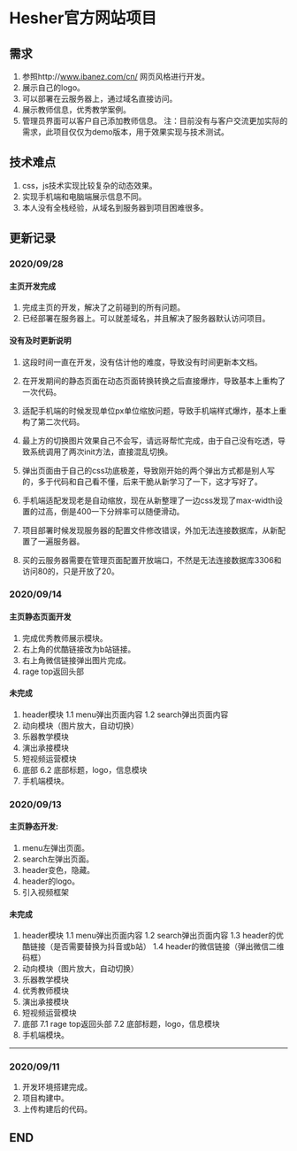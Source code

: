 # Hesher官方网站项目

## 需求
1. 参照http://www.ibanez.com/cn/ 网页风格进行开发。
2. 展示自己的logo。
3. 可以部署在云服务器上，通过域名直接访问。
4. 展示教师信息，优秀教学案例。
5. 管理员界面可以客户自己添加教师信息。
   注：目前没有与客户交流更加实际的需求，此项目仅仅为demo版本，用于效果实现与技术测试。

## 技术难点
1. css，js技术实现比较复杂的动态效果。
2. 实现手机端和电脑端展示信息不同。
3. 本人没有全栈经验，从域名到服务器到项目困难很多。

## 更新记录

### 2020/09/28
#### 主页开发完成
1. 完成主页的开发，解决了之前碰到的所有问题。
2. 已经部署在服务器上。可以就差域名，并且解决了服务器默认访问项目。 

#### 没有及时更新说明
1. 这段时间一直在开发，没有估计他的难度，导致没有时间更新本文档。

2. 在开发期间的静态页面在动态页面转换转换之后直接爆炸，导致基本上重构了一次代码。

3. 适配手机端的时候发现单位px单位缩放问题，导致手机端样式爆炸，基本上重构了第二次代码。

4. 最上方的切换图片效果自己不会写，请远哥帮忙完成，由于自己没有吃透，导致系统调用了两次init方法，直接混乱切换。

5. 弹出页面由于自己的css功底极差，导致刚开始的两个弹出方式都是别人写的，多于代码和自己看不懂，后来干脆从新学习了一下，这才写好了。

6. 手机端适配发现老是自动缩放，现在从新整理了一边css发现了max-width设置的过高，倒是400一下分辨率可以随便滑动。

7. 项目部署时候发现服务器的配置文件修改错误，外加无法连接数据库，从新配置了一遍服务器。

8. 买的云服务器需要在管理页面配置开放端口，不然是无法连接数据库3306和访问80的，只是开放了20。

### 2020/09/14
#### 主页静态页面开发 
1. 完成优秀教师展示模块。
2. 右上角的优酷链接改为b站链接。
3. 右上角微信链接弹出图片完成。
4. rage top返回头部
#### 未完成
1. header模块
1.1 menu弹出页面内容
1.2 search弹出页面内容
2. 动向模块（图片放大，自动切换）
3. 乐器教学模块
4. 演出承接模块
5. 短视频运营模块
6. 底部
6.2 底部标题，logo，信息模块
7. 手机端模块。

### 2020/09/13
#### 主页静态开发:
1. menu左弹出页面。
2. search左弹出页面。
3. header变色，隐藏。
4. header的logo。
5. 引入视频框架

#### 未完成
1. header模块
1.1 menu弹出页面内容
1.2 search弹出页面内容
1.3 header的优酷链接（是否需要替换为抖音或b站）
1.4 header的微信链接（弹出微信二维码框）
2. 动向模块（图片放大，自动切换）
3. 乐器教学模块
4. 优秀教师模块
5. 演出承接模块
6. 短视频运营模块
7. 底部
7.1 rage top返回头部
7.2 底部标题，logo，信息模块
8. 手机端模块。
------------
### 2020/09/11
  1. 开发环境搭建完成。
  2. 项目构建中。
  3. 上传构建后的代码。

## END
